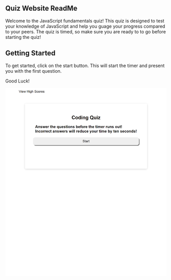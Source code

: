 ## Quiz Website ReadMe

Welcome to the JavaScript fundamentals quiz! This quiz is designed to test your knowledge of JavaScript and help you guage your progress compared to your peers. The quiz is timed, so make sure you are ready to to go before starting the quiz!

## Getting Started

To get started, click on the start button. This will start the timer and present you with the first question.

Good Luck!

![Image of the complete website](./assets/images/image.png)
